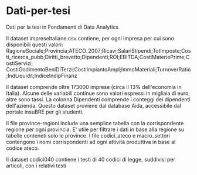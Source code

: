 # Dati-per-tesi

Dati per la tesi in Fondamenti di Data Analytics

Il dataset impreseItaliane.csv contiene, per ogni impresa per cui sono disponibili questi valori:
RagioneSociale;Provincia;ATECO_2007;Ricavi;SalariStipendi;TotImposte;Costi_ricerca_pubb;Diritti_brevetto;Dipendenti;ROI;EBITDA;CostiMateriePrime;CostiServizi;
CostiGodimentoBeniDiTerzi;CostiImpiantoAmpl;ImmoMateriali;TurnoverRatio;IndLiquidit;IndiceIndipFinanz

Il dataset comprende oltre 173000 imprese (circa il 13% dell'economia in Italia). Alcune delle variabili continue sono valori espressi in migliaia di euro, altre sono tassi. La colonna Dipendenti comprende i conteggi dei dipendenti dell'azienda.
Questo dataset proviene dal database Aida, accessibile dal portale insuBRE per gli studenti.

Il file province-regioni include una semplice tabella con la corrispondente regione per ogni provincia. 
E' utile per filtrare i dati in base alla regione su tabelle conteneti solo le province.
I file codici_ateco e macro_settori contengono i nomi corrispondenti ad ogni attività produttiva in base al codice ateco.

Il dataset codici040 contiene i testi di 40 codici di legge, suddivisi per articoli, con i relativi testi

